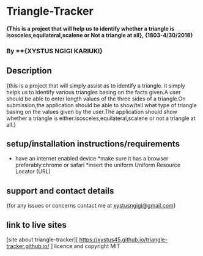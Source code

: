 # Triangle-Tracker
#### {This is a project that will help us to identify whether a triangle is isosceles,equilateral,scalene or Not a triangle at all}, {1803-4/30/2018}
### By **{XYSTUS NGIGI KARIUKI}
## Description
 {this is a project that will simply assist as to identify a triangle.
 it simply helps us to identify various triangles basing on the facts given.A user should be able to enter length values of the three sides of a triangle.On submission,the application should be able to show/tell what type of triangle basing on the values given by the user.The application should show whether a triangle is either:isosceles,equilateral,scalene or not a triangle at all.}
## setup/installation instructions/requirements
* have an internet enabled device
*make sure it has a browser preferably:chrome or safari
*insert the uniform Uniform Resource Locator (URL)
## support and contact details
{for any issues or concerns contact me at xystusngigi@gmail.com}
## link to live sites
[site about triangle-tracker][ https://xystus45.github.io/triangle-tracker.github.io/ ]
licence and copyright
MIT
